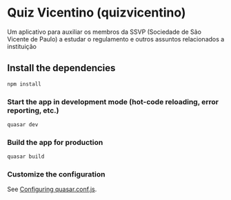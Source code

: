 # Quiz Vicentino (quizvicentino)

Um aplicativo para auxiliar os membros da SSVP (Sociedade de São Vicente de Paulo) a estudar o regulamento e outros assuntos relacionados a instituição

## Install the dependencies
```bash
npm install
```

### Start the app in development mode (hot-code reloading, error reporting, etc.)
```bash
quasar dev
```


### Build the app for production
```bash
quasar build
```

### Customize the configuration
See [Configuring quasar.conf.js](https://v2.quasar.dev/quasar-cli/quasar-conf-js).
